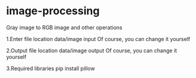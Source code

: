 # image-processing
Gray image to RGB image and other operations

1.Enter file location data/image input  Of course, you can change it yourself

2.Output file location data/image output  Of course, you can change it yourself

3.Required libraries  pip install pillow    
